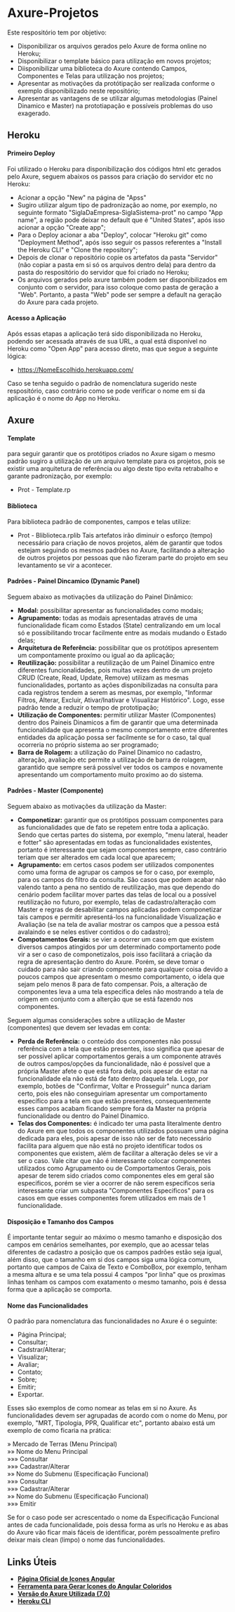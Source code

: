 # Axure-Projetos

Este respositório tem por objetivo:
- Disponibilizar os arquivos gerados pelo Axure de forma online no Heroku;
- Disponibilizar o template básico para utilização em novos projetos;
- Diisponibilizar uma biblioteca do Axure contendo Campos, Componentes e Telas para utilização nos projetos;
- Apresentar as motivações da protótipação ser realizada conforme o exemplo disponibilizado neste repositório;
- Apresentar as vantagens de se utilizar algumas metodologias (Painel Dinamico e Master) na prototiapação e possíveis problemas do uso exagerado.

## Heroku

#### Primeiro Deploy

Foi utilizado o Heroku para disponibilização dos códigos html etc gerados pelo Axure, seguem abaixos os passos para criação do servidor etc no Heroku:

- Acionar a opção "New" na página de "Apss"
- Sugiro utilizar algum tipo de padronização ao nome, por exemplo, no seguinte formato "SiglaDaEmpresa-SiglaSistema-prot" no campo "App name", a região pode deixar no default que é "United States", após isso acionar a opção "Create app";
- Para o Deploy acionar a aba "Deploy", colocar "Heroku git" como "Deployment Method", após isso seguir os passos referentes a "Install the Heroku CLI" e "Clone the repository";
- Depois de clonar o repositório copie os artefatos da pasta "Servidor" (não copiar a pasta em si só os arquivos dentro dela) para dentro da pasta do respositório do servidor que foi criado no Heroku;
- Os arquivos gerados pelo axure também podem ser disponibilizados em conjunto com o servidor, para isso coloque como pasta de geração a "Web". Portanto,  a pasta "Web" pode ser sempre a default na geração do Axure para cada projeto.

#### Acesso a Aplicação

Após essas etapas a aplicação terá sido disponibilizada no Heroku, podendo ser acessada através de sua URL, a qual está disponível no Heroku como "Open App" para acesso direto, mas que segue a seguinte lógica:

- https://NomeEscolhido.herokuapp.com/

Caso se tenha seguido o padrão de nomenclatura sugerido neste respositório, caso contrário como se pode verificar o nome em si da aplicação é o nome do App no Heroku.

## Axure

#### Template

para seguir garantir que os protótipos criados no Axure sigam o mesmo padrão sugiro a utilização de um arquivo template para os projetos, pois se existir uma arquitetura de referência ou algo deste tipo evita retrabalho e garante padronização, por exemplo:

- Prot - Template.rp

#### Biblioteca

Para biblioteca padrão de componentes, campos e telas utilize:

- Prot - Bliblioteca.rplib
  Tais artefatos irão diminuir o esforço (tempo) necessário para criação de novos projetos, além de garantir que todos estejam seguindo os mesmos padrões no Axure, facilitando a alteração de outros projetos por pessoas que não fizeram parte do projeto em seu levantamento se vir a acontecer.

#### Padrões - Painel Dincamico (Dynamic Panel)

Seguem abaixo as motivações da utilização do Painel Dinâmico:

- **Modal:** possibilitar apresentar as funcionalidades como modais;
- **Agrupamento:** todas as modais apresentadas através de uma funcionalidade ficam como Estados (State) centralizando em um local só e possibilitando trocar facilmente entre as modais mudando o Estado delas;
- **Arquitetura de Referência:** possibilitar que os protótipos apresentem um compontamente proxímo ou igual ao da aplicação;
- **Reutilização:** possibilitar a reutilização de um Painel Dinamico entre diferentes funcionalidades, pois muitas vezes dentro de um projeto CRUD (Create, Read, Update, Remove) utilizam as mesmas funcionalidades, portanto as ações disponibilizadas na consulta para cada registros tendem a serem as mesmas, por exemplo, "Informar Filtros, Alterar, Excluir, Ativar/Inativar e Visualizar Histórico". Logo, esse padrão tende a reduzir o tempo de prototipação;
- **Utilização de Componentes:** permitir utilizar Master (Componentes) dentro dos Paineis Dinamicos a fim de garantir que uma determinada funcionalidade que apresenta o mesmo comportamento entre diferentes entidades da aplicação possa ser facilmente se for o caso, tal qual ocorreria no próprio sistema ao ser programado;
- **Barra de Rolagem:** a utilização do Painel Dinamico no cadastro, alteração, avaliação etc permite a utilização de barra de rolagem, garantido que sempre será possível ver todos os campos e novamente apresentando um comportamento muito proxímo ao do sistema.

#### Padrões - Master (Componente)

Seguem abaixo as motivações da utilização da Master:

- **Componetizar:** garantir que os protótipos possuam componentes para as funcionalidades que de fato se repetem entre toda a aplicação. Sendo que certas partes do sistema, por exemplo, "menu lateral, header e fotter" são apresentadas em todas as funcionalidades existentes, portanto é interessante que sejam componentes sempre, caso contrário teriam que ser alterados em cada local que aparecem;
- **Agrupamento:** em certos casos podem ser utilizados componentes como uma forma de agrupar os campos se for o caso, por exemplo, para os campos do filtro da consulta. São casos que podem acabar não valendo tanto a pena no sentido de reutilização, mas que dependo do cenário podem facilitar mover partes das telas de local ou a possível reutilização no futuro, por exemplo, telas de cadastro/alteração com Master e regras de desabilitar campos aplicadas podem componetizar tais campos e permitir apresentá-los na funcionalidade Visualização e Avaliação (se na tela de avaliar mostrar os campos que a pessoa está avalaindo e se neles estiver contidos o do cadastro);
- **Compotamentos Gerais:** se vier a ocorrer um caso em que existem diversos campos atingidos por um determinado comportamento pode vir a ser o caso de componetizalos, pois isso facilitará a criação da regra de apresentação dentro do Axure. Porém, se deve tomar o cuidado para não sair criando componente para qualquer coisa devido a poucos campos que apresentam o mesmo comportamento, o idela que sejam pelo menos 8 para de fato compensar. Pois, a alteração de componentes leva a uma tela especifica deles não mostrando a tela de origem em conjunto com a alterção que se está fazendo nos componentes.

Seguem algumas considerações sobre a utilização de Master (componentes) que devem ser levadas em conta:

- **Perda de Referência:** o conteúdo dos componentes não possui referência com a tela que estão presentes, isso significa que apesar de ser possível aplicar comportamentos gerais a um componente através de outros campos/opções da funcionalidade, não é possível que a própria Master afete o que está fora dela, pois apesar de estar na funcionalidade ela não está de fato dentro daquela tela. Logo, por exemplo, botões de "Confirmar, Voltar e Prosseguir" nunca dariam certo, pois eles não conseguiriam apresentar um comportamento específico para a tela em que estão presentes, consequentemente esses campos acabam ficando sempre fora da Master na própria funcionalidade ou dentro do Painel Dinamico.
- **Telas dos Componentes:** é indicado ter uma pasta literalmente dentro do Axure em que todos os componentes utilizados possuam uma página dedicada para eles, pois apesar de isso não ser de fato necessário facilita para alguem que não está no projeto identificar todos os componentes que existem, além de facilitar a alteração deles se vir a ser o caso. Vale citar que não é interessante colocar componentes utilizados como Agrupamento ou de Comportamentos Gerais, pois apesar de terem sido criados como componentes eles em geral são especificos, porém se vier a ocorrer de não serem especificos seria interessante criar um subpasta "Componentes Especificos" para os casos em que esses componentes forem utilizados em mais de 1 funcionalidade.

#### Disposição e Tamanho dos Campos

É importante tentar seguir ao máximo o mesmo tamanho e disposição dos campos em cenários semelhantes, por exemplo, que ao acessar telas diferentes de cadastro a posição que os campos padrões estão seja igual, além disso, que o tamanho em si dos campos siga uma lógica comum, portanto que campos de Caixa de Texto e ComboBox, por exemplo, tenham a mesma altura e se uma tela possui 4 campos "por linha" que os proxímas linhas tenham os campos com exatamento o mesmo tamanho, pois é dessa forma que a aplicação se comporta.

#### Nome das Funcionalidades

O padrão para nomenclatura das funcionalidades no Axure é o seguinte:

- Página Principal;
- Consultar;
- Cadstrar/Alterar;
- Visualizar;
- Avaliar;
- Contato;
- Sobre;
- Emitir;
- Exportar.

Esses são exemplos de como nomear as telas em si no Axure. As funcionalidades devem ser agrupadas de acordo com o nome do Menu, por exemplo, "MRT, Tipologia, PPR, Qualificar etc", portanto abaixo está um exemplo de como ficaria na prática:

» Mercado de Terras (Menu Principal)\
»» Nome do Menu Principal \
»»» Consultar\
»»» Cadastrar/Alterar\
»» Nome do Submenu (Especificação Funcional) \
»»» Consultar\
»»» Cadastrar/Alterar\
»» Nome do Submenu (Especificação Funcional) \
»»» Emitir

Se for o caso pode ser acrescentado o nome da Especificação Funcional antes de cada funcionalidade, pois dessa forma as urls no Heroku e as abas do Axure vão ficar mais fáceis de identificar, porém pessoalmente prefiro deixar mais clean (limpo) o nome das funcionalidades.

## Links Úteis
- **[Página Oficial de Icones Angular](https://material.io/resources/icons/?icon=add&style=baseline)**</br>
- **[Ferramenta para Gerar Icones do Angular Coloridos](https://materialdesignicons.com/)**</br>
- **[Versão do Axure Utilizada (7.0)](https://www.axure.com/release-history/rp7)**</br>
- **[Heroku CLI](https://devcenter.heroku.com/articles/heroku-cli)**</br>
